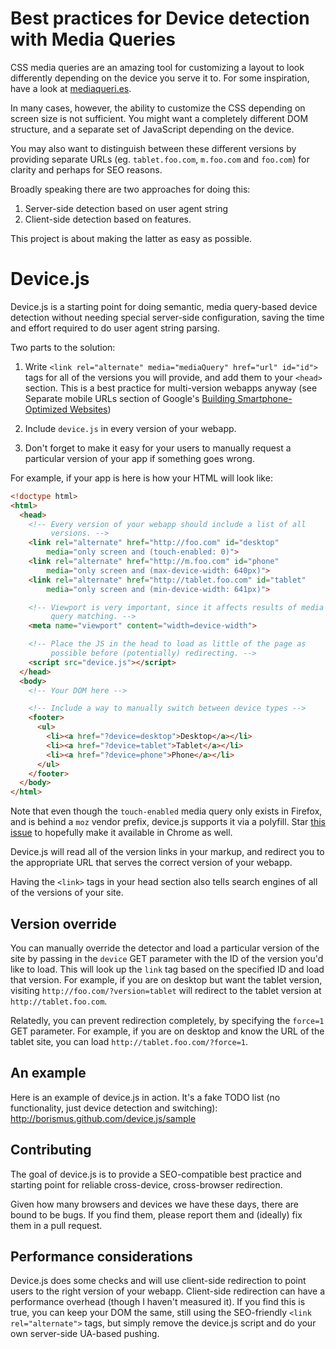# Best practices for Device detection with Media Queries

CSS media queries are an amazing tool for customizing a layout to look
differently depending on the device you serve it to. For some
inspiration, have a look at [mediaqueri.es][mq].

In many cases, however, the ability to customize the CSS depending on
screen size is not sufficient. You might want a completely different
DOM structure, and a separate set of JavaScript depending on the device.

You may also want to distinguish between these different versions by
providing separate URLs (eg. `tablet.foo.com`, `m.foo.com` and
`foo.com`) for clarity and perhaps for SEO reasons.

Broadly speaking there are two approaches for doing this:

1. Server-side detection based on user agent string
2. Client-side detection based on features.

This project is about making the latter as easy as possible.

[mq]: http://mediaqueri.es

# Device.js

Device.js is a starting point for doing semantic, media query-based
device detection without needing special server-side configuration,
saving the time and effort required to do user agent string parsing.

Two parts to the solution:

1. Write `<link rel="alternate" media="mediaQuery" href="url" id="id">`
   tags for all of the versions you will provide, and add them to your
   `<head>` section. This is a best practice for multi-version webapps
   anyway (see Separate mobile URLs section of Google's 
   [Building Smartphone-Optimized Websites][goog])

2. Include `device.js` in every version of your webapp.

3. Don't forget to make it easy for your users to manually request a
   particular version of your app if something goes wrong.

For example, if your app is here is how your HTML will look like:

```html
<!doctype html>
<html>
  <head>
    <!-- Every version of your webapp should include a list of all
         versions. -->
    <link rel="alternate" href="http://foo.com" id="desktop"
        media="only screen and (touch-enabled: 0)">
    <link rel="alternate" href="http://m.foo.com" id="phone"
        media="only screen and (max-device-width: 640px)">
    <link rel="alternate" href="http://tablet.foo.com" id="tablet"
        media="only screen and (min-device-width: 641px)">

    <!-- Viewport is very important, since it affects results of media
         query matching. -->
    <meta name="viewport" content="width=device-width">

    <!-- Place the JS in the head to load as little of the page as
         possible before (potentially) redirecting. -->
    <script src="device.js"></script>
  </head>
  <body>
    <!-- Your DOM here -->

    <!-- Include a way to manually switch between device types -->
    <footer>
      <ul>
        <li><a href="?device=desktop">Desktop</a></li>
        <li><a href="?device=tablet">Tablet</a></li>
        <li><a href="?device=phone">Phone</a></li>
      </ul>
    </footer>
  </body>
</html>
```

Note that even though the `touch-enabled` media query only exists in
Firefox, and is behind a `moz` vendor prefix, device.js supports it via
a polyfill. Star [this issue][crbug] to hopefully make it available in
Chrome as well.

Device.js will read all of the version links in your markup, and
redirect you to the appropriate URL that serves the correct version of
your webapp.

Having the `<link>` tags in your head section also tells search engines
of all of the versions of your site.

[crbug]: http://crbug.com/123062
[goog]: https://developers.google.com/webmasters/smartphone-sites/details

## Version override

You can manually override the detector and load a particular version of
the site by passing in the `device` GET parameter with the ID of the
version you'd like to load. This will look up the `link` tag based on
the specified ID and load that version. For example, if you are on
desktop but want the tablet version, visiting
`http://foo.com/?version=tablet` will redirect to the tablet version at
`http://tablet.foo.com`.

Relatedly, you can prevent redirection completely, by specifying the
`force=1` GET parameter. For example, if you are on desktop and know the
URL of the tablet site, you can load `http://tablet.foo.com/?force=1`.

## An example

Here is an example of device.js in action. It's a fake TODO list (no
functionality, just device detection and switching):
<http://borismus.github.com/device.js/sample>

## Contributing

The goal of device.js is to provide a SEO-compatible best practice and
starting point for reliable cross-device, cross-browser redirection.

Given how many browsers and devices we have these days, there are bound
to be bugs. If you find them, please report them and (ideally) fix them
in a pull request.

## Performance considerations

Device.js does some checks and will use client-side redirection to point
users to the right version of your webapp. Client-side redirection can
have a performance overhead (though I haven't measured it). If you find
this is true, you can keep your DOM the same, still using the
SEO-friendly `<link rel="alternate">` tags, but simply remove the
device.js script and do your own server-side UA-based pushing.
